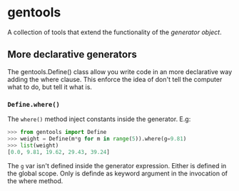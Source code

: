 # gentools

A collection of tools that extend the functionality of the *generator object*.

## More declarative generators

The gentools.Define() class allow you write code in an more declarative way
adding the where clause. This enforce the idea of don't tell the computer
what to do, but tell it what is.

### `Define.where()`

The `where()` method inject constants inside the generator. E.g:

```python
>>> from gentools import Define
>>> weight = Define(m*g for m in range(5)).where(g=9.81)
>>> list(weight)
[0.0, 9.81, 19.62, 29.43, 39.24]
```

The `g` var isn't defined inside the generator expression. Either is defined
in the global scope. Only is definde as keyword argument in the invocation of
the where method.
